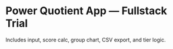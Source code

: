 # Power Quotient App — Fullstack Trial

Includes input, score calc, group chart, CSV export, and tier logic.